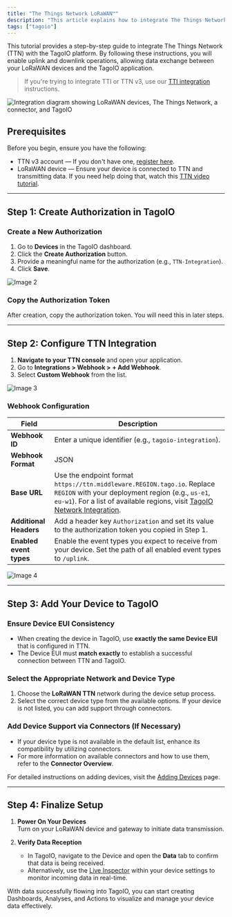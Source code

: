 ```yaml
---
title: "The Things Network LoRaWAN™"
description: "This article explains how to integrate The Things Network (TTN) with the TagoIO platform, enabling uplink and downlink operations between LoRaWAN devices and TagoIO. It lists prerequisites and begins the step-by-step setup process."
tags: ["tagoio"]
---
```

This tutorial provides a step-by-step guide to integrate The Things Network (TTN) with the TagoIO platform. By following these instructions, you will enable uplink and downlink operations, allowing data exchange between your LoRaWAN devices and the TagoIO application.

> If you're trying to integrate TTI or TTN v3, use our [TTI integration](../tutorials/tti-integration) instructions.

![Integration diagram showing LoRaWAN devices, The Things Network, a connector, and TagoIO](/docs_imagem/tagoio/the-things-network-lorawan-2.png)

## Prerequisites

Before you begin, ensure you have the following:

- TTN v3 account — If you don't have one, [register here](https://www.thethingsnetwork.org/get-started).
- LoRaWAN device — Ensure your device is connected to TTN and transmitting data. If you need help doing that, watch this [TTN video tutorial](https://www.youtube.com/watch?v=duwUwXt-hs8).

---

## Step 1: Create Authorization in TagoIO

### Create a New Authorization
1. Go to **Devices** in the TagoIO dashboard.  
2. Click the **Create Authorization** button.  
3. Provide a meaningful name for the authorization (e.g., `TTN-Integration`).  
4. Click **Save**.  

![Image 2](/docs_imagem/tagoio/external-122ff21d.png)

### Copy the Authorization Token
After creation, copy the authorization token. You will need this in later steps.

---

## Step 2: Configure TTN Integration

1. **Navigate to your TTN console** and open your application.  
2. Go to **Integrations > Webhook > + Add Webhook**.  
3. Select **Custom Webhook** from the list.

![Image 3](/docs_imagem/tagoio/tagoIO_ttn-WUw.png)

### Webhook Configuration
| Field | Description |
|-------|-------------|
| **Webhook ID** | Enter a unique identifier (e.g., `tagoio-integration`). |
| **Webhook Format** | JSON |
| **Base URL** | Use the endpoint format `https://ttn.middleware.REGION.tago.io`. Replace `REGION` with your deployment region (e.g., `us-e1`, `eu-w1`). For a list of available regions, visit [TagoIO Network Integration](../../integrations/network-integration). |
| **Additional Headers** | Add a header key `Authorization` and set its value to the authorization token you copied in Step 1. |
| **Enabled event types** | Enable the event types you expect to receive from your device. Set the path of all enabled event types to `/uplink`. |

![Image 4](/docs_imagem/tagoio/external-eae39401.png)

---

## Step 3: Add Your Device to TagoIO

### Ensure Device EUI Consistency
- When creating the device in TagoIO, use **exactly the same Device EUI** that is configured in TTN.  
- The Device EUI must **match exactly** to establish a successful connection between TTN and TagoIO.

### Select the Appropriate Network and Device Type
1. Choose the **LoRaWAN TTN** network during the device setup process.  
2. Select the correct device type from the available options. If your device is not listed, you can add support through connectors.

### Add Device Support via Connectors (If Necessary)
- If your device type is not available in the default list, enhance its compatibility by utilizing connectors.  
- For more information on available connectors and how to use them, refer to the **Connector Overview**.

For detailed instructions on adding devices, visit the [Adding Devices](../../devices/index#Adding_devices) page.

---

## Step 4: Finalize Setup

1. **Power On Your Devices**  
   Turn on your LoRaWAN device and gateway to initiate data transmission.

2. **Verify Data Reception**  
   - In TagoIO, navigate to the Device and open the **Data** tab to confirm that data is being received.  
   - Alternatively, use the [Live Inspector](../../live-inspector) within your device settings to monitor incoming data in real-time.

With data successfully flowing into TagoIO, you can start creating Dashboards, Analyses, and Actions to visualize and manage your device data effectively.